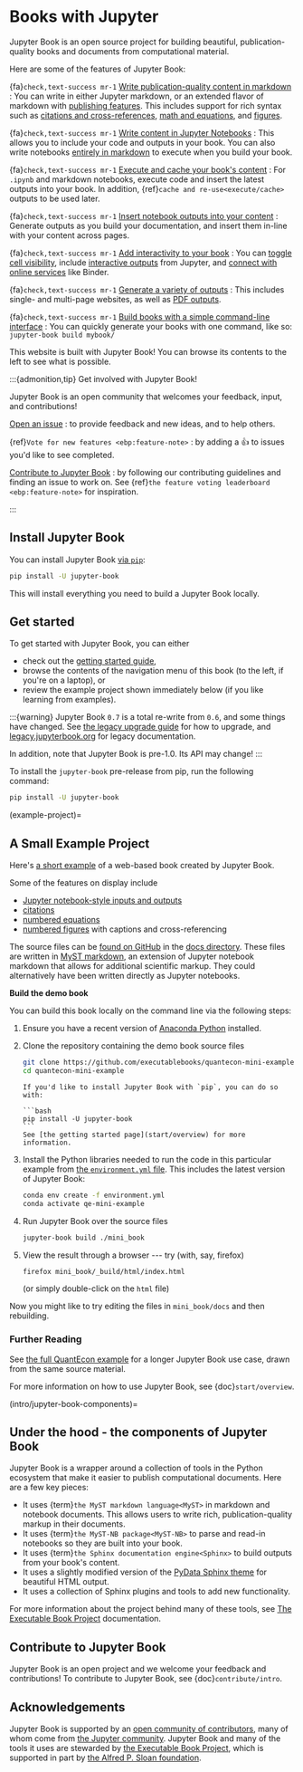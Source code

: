 # Books with Jupyter

Jupyter Book is an open source project for building beautiful,
publication-quality books and documents from computational material.

Here are some of the features of Jupyter Book:

{fa}`check,text-success mr-1` [Write publication-quality content in markdown](file-types/markdown)
: You can write in either Jupyter markdown, or an extended flavor of markdown with [publishing features](content/myst).
  This includes support for rich syntax such as [citations and cross-references](content/citations), [math and equations](content/math), and [figures](content/figures).

{fa}`check,text-success mr-1` [Write content in Jupyter Notebooks](file-types/notebooks)
: This allows you to include your code and outputs in your book.
  You can also write notebooks [entirely in markdown](file-types/myst-notebooks) to execute when you build your book.

{fa}`check,text-success mr-1` [Execute and cache your book's content](content/execute)
: For `.ipynb` and markdown notebooks, execute code and insert the latest outputs into your book.
  In addition, {ref}`cache and re-use<execute/cache>` outputs to be used later.

{fa}`check,text-success mr-1` [Insert notebook outputs into your content](content:code-outputs)
: Generate outputs as you build your documentation, and insert them in-line with your content across pages.

{fa}`check,text-success mr-1` [Add interactivity to your book](interactive/launchbuttons)
: You can [toggle cell visibility](interactive/hiding), include [interactive outputs](interactive/interactive) from Jupyter, and [connect with online services](interactive/launchbuttons) like Binder.

{fa}`check,text-success mr-1` [Generate a variety of outputs](start/build)
: This includes single- and multi-page websites, as well as [PDF outputs](advanced/pdf).

{fa}`check,text-success mr-1` [Build books with a simple command-line interface](reference/cli)
: You can quickly generate your books with one command, like so: `jupyter-book build mybook/`

This website is built with Jupyter Book! You can browse its contents to the
left to see what is possible.

:::{admonition,tip} Get involved with Jupyter Book!

Jupyter Book is an open community that welcomes your feedback, input, and contributions!

[Open an issue](https://github.com/executablebooks/jupyter-book/issues/new/choose)
: to provide feedback and new ideas, and to help others.

{ref}`Vote for new features <ebp:feature-note>`
: by adding a 👍 to issues you'd like to see completed.

[Contribute to Jupyter Book](contribute/intro.md)
: by following our contributing guidelines and finding an issue to work on. See {ref}`the feature voting leaderboard <ebp:feature-note>` for inspiration.

:::

## Install Jupyter Book

You can install Jupyter Book [via `pip`](https://pip.pypa.io/en/stable/):

```bash
pip install -U jupyter-book
```

This will install everything you need to build a Jupyter Book locally.

## Get started

To get started with Jupyter Book, you can either

* check out the [getting started guide](start/overview),
* browse the contents of the navigation menu of this book (to the left, if you're
on a laptop), or
* review the example project shown immediately below (if you like learning from examples).

:::{warning}
Jupyter Book `0.7` is a total re-write from `0.6`, and some things have changed.
See [the legacy upgrade guide](https://github.com/executablebooks/jupyter-book/wiki/The-Jupyter-Book-Wiki)
for how to upgrade, and [legacy.jupyterbook.org](https://legacy.jupyterbook.org) for
legacy documentation.

In addition, note that Jupyter Book is pre-1.0. Its API may change!
:::

To install the `jupyter-book` pre-release from pip, run the following command:

```bash
pip install -U jupyter-book
```

(example-project)=
## A Small Example Project

Here's [a short example](https://executablebooks.github.io/quantecon-mini-example/docs/index.html) of a web-based book created by Jupyter Book.

Some of the features on display include

* [Jupyter notebook-style inputs and outputs](https://executablebooks.github.io/quantecon-mini-example/docs/python_by_example.html#version-1)
* [citations](https://executablebooks.github.io/quantecon-mini-example/docs/about_py.html#bibliography)
* [numbered equations](https://executablebooks.github.io/quantecon-mini-example/docs/python_by_example.html#another-application)
* [numbered figures](https://executablebooks.github.io/quantecon-mini-example/docs/getting_started.html#jupyter-notebooks) with captions and cross-referencing

The source files  can be [found on GitHub](https://github.com/executablebooks/quantecon-mini-example/)
in the [docs directory](https://github.com/executablebooks/quantecon-mini-example/tree/master/mini_book/docs).
These files are written in [MyST markdown](content/myst), an
extension of Jupyter notebook markdown that allows for additional scientific markup.
They could alternatively have been written directly as Jupyter notebooks.

**Build the demo book**

You can build this book locally on the command line via the following steps:

1. Ensure you have a recent version of [Anaconda Python](https://www.anaconda.com/distribution/) installed.

2. Clone the repository containing the demo book source files

    ```bash
    git clone https://github.com/executablebooks/quantecon-mini-example
    cd quantecon-mini-example
    ```

    ````{margin}
    If you'd like to install Jupyter Book with `pip`, you can do so with:

    ```bash
    pip install -U jupyter-book
    ```
    See [the getting started page](start/overview) for more information.
    ````

3. Install the Python libraries needed to run the code in this particular example
   from [the `environment.yml` file](https://github.com/executablebooks/quantecon-mini-example/blob/master/environment.yml).
   This includes the latest version of Jupyter Book:

    ```bash
    conda env create -f environment.yml
    conda activate qe-mini-example
    ```

4. Run Jupyter Book over the source files

    ```bash
    jupyter-book build ./mini_book
    ```

5. View the result through a browser --- try (with, say, firefox)

    ```bash
    firefox mini_book/_build/html/index.html
    ```

    (or simply double-click on the `html` file)

Now you might like to try editing the files in ``mini_book/docs`` and then
rebuilding.

### Further Reading

See [the full QuantEcon example](https://executablebooks.github.io/quantecon-example/docs/index.html)
for a longer Jupyter Book use case, drawn from the same source material.

For more information on how to use Jupyter Book, see {doc}`start/overview`.

(intro/jupyter-book-components)=
## Under the hood - the components of Jupyter Book

Jupyter Book is a wrapper around a collection of tools in the Python
ecosystem that make it easier to publish computational documents.
Here are
a few key pieces:

* It uses {term}`the MyST markdown language<MyST>` in
  markdown and notebook documents.
  This allows users to write rich, publication-quality markup in their documents.
* It uses {term}`the MyST-NB package<MyST-NB>` to parse and
  read-in notebooks so they are built into your book.
* It uses {term}`the Sphinx documentation engine<Sphinx>`
  to build outputs from your book's content.
* It uses a slightly modified version of the [PyData Sphinx theme](https://pydata-sphinx-theme.readthedocs.io/en/latest/) for beautiful HTML output.
* It uses a collection of Sphinx plugins and tools to add new functionality.

For more information about the project behind many of these tools, see [The Executable Book Project](https://ebp.jupyterbook.org/) documentation.

## Contribute to Jupyter Book

Jupyter Book is an open project and we welcome your feedback and contributions!
To contribute to Jupyter Book, see {doc}`contribute/intro`.

## Acknowledgements

Jupyter Book is supported by an [open community of contributors](https://github.com/executablebooks/jupyter-book/graphs/contributors), many of whom come from [the Jupyter community](https://jupyter.org/community).
Jupyter Book and many of the tools it uses are stewarded by [the Executable Book Project](https://executablebooks.org), which is supported in part by [the Alfred P. Sloan foundation](https://sloan.org/grant-detail/9231).
